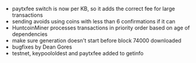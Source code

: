 * paytxfee switch is now per KB, so it adds the correct fee for large transactions
* sending avoids using coins with less than 6 confirmations if it can
* HuntcoinMiner processes transactions in priority order based on age of dependencies
* make sure generation doesn't start before block 74000 downloaded
* bugfixes by Dean Gores
* testnet, keypoololdest and paytxfee added to getinfo
